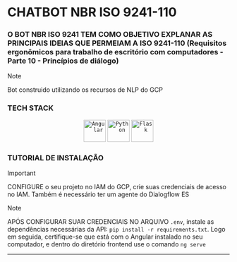 # CHATBOT NBR ISO 9241-110

### O BOT NBR ISO 9241 TEM COMO OBJETIVO EXPLANAR AS PRINCIPAIS IDEIAS QUE PERMEIAM A ISO 9241-110 (Requisitos ergonômicos para trabalho de escritório com computadores - Parte 10 - Princípios de diálogo)

> [!NOTE]
> Bot construido utilizando os recursos de NLP do GCP
### TECH STACK

<div align="center">
	<code><img width="50" src="https://user-images.githubusercontent.com/25181517/183890595-779a7e64-3f43-4634-bad2-eceef4e80268.png" alt="Angular" title="Angular"/></code>
	<code><img width="50" src="https://user-images.githubusercontent.com/25181517/183423507-c056a6f9-1ba8-4312-a350-19bcbc5a8697.png" alt="Python" title="Python"/></code>
	<code><img width="50" src="https://user-images.githubusercontent.com/25181517/183423775-2276e25d-d43d-4e58-890b-edbc88e915f7.png" alt="Flask" title="Flask"/></code>
</div>


### TUTORIAL DE INSTALAÇÃO

> [!IMPORTANT]
>  CONFIGURE o seu projeto no IAM do GCP, crie suas credenciais de acesso no IAM. Também é necessário ter um agente do Dialogflow ES

> [!NOTE]
> APÓS CONFIGURAR SUAR CREDENCIAIS NO ARQUIVO `.env`, instale as dependências necessárias da API: `pip install -r requirements.txt`. Logo em seguida, certifique-se que está com o Angular instalado no seu computador, e dentro do diretório frontend use o comando `ng serve`
__________

